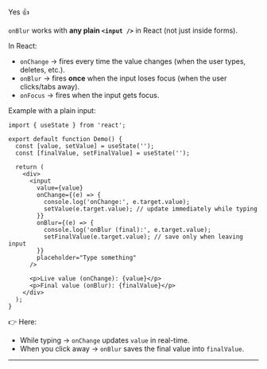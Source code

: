 Yes 👍

`onBlur` works with **any plain `<input />`** in React (not just inside forms).

In React:

- `onChange` → fires every time the value changes (when the user types, deletes, etc.).
- `onBlur` → fires **once** when the input loses focus (when the user clicks/tabs away).
- `onFocus` → fires when the input gets focus.

Example with a plain input:

```tsx
import { useState } from 'react';

export default function Demo() {
  const [value, setValue] = useState('');
  const [finalValue, setFinalValue] = useState('');

  return (
    <div>
      <input
        value={value}
        onChange={(e) => {
          console.log('onChange:', e.target.value);
          setValue(e.target.value); // update immediately while typing
        }}
        onBlur={(e) => {
          console.log('onBlur (final):', e.target.value);
          setFinalValue(e.target.value); // save only when leaving input
        }}
        placeholder="Type something"
      />

      <p>Live value (onChange): {value}</p>
      <p>Final value (onBlur): {finalValue}</p>
    </div>
  );
}
```

👉 Here:

- While typing → `onChange` updates `value` in real-time.
- When you click away → `onBlur` saves the final value into `finalValue`.

---
